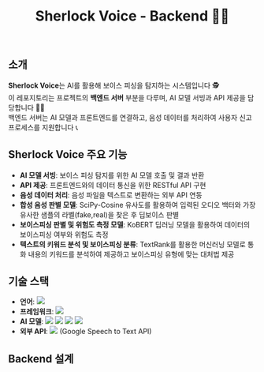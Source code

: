 <div align="center">
 
# Sherlock Voice - Backend 👩‍💻    

</div>

<br/> 

## 소개
**Sherlock Voice**는 AI를 활용해 보이스 피싱을 탐지하는 시스템입니다 🕵 <br/>
이 레포지토리는 프로젝트의 **백엔드 서버** 부분을 다루며, AI 모델 서빙과 API 제공을 담당합니다 👩‍💻 <br/>
백엔드 서버는 AI 모델과 프론트엔드를 연결하고, 음성 데이터를 처리하여 사용자 신고 프로세스를 지원합니다 📞 <br/>


## Sherlock Voice 주요 기능
- **AI 모델 서빙**: 보이스 피싱 탐지를 위한 AI 모델 호출 및 결과 반환
- **API 제공**: 프론트엔드와의 데이터 통신을 위한 RESTful API 구현
- **음성 데이터 처리**: 음성 파일을 텍스트로 변환하는 외부 API 연동
- **합성 음성 판별 모델**: SciPy-Cosine 유사도를 활용하여 입력된 오디오 백터와 가장 유사한 샘플의 라벨(fake,real)을 찾은 후 딥보이스 판별
- **보이스피싱 판별 및 위험도 측정 모델**: KoBERT 딥러닝 모델을 활용하여 데이터의 보이스피싱 여부와 위험도 측정
- **텍스트의 키워드 분석 및 보이스피싱 분류**: TextRank를 활용한 머신러닝 모델로 통화 내용의 키워드를 분석하여 제공하고 보이스피싱 유형에 맞는 대처법 제공


## 기술 스택
- **언어**: <img src="https://img.shields.io/badge/python-3776AB?style=for-the-badge&logo=python&logoColor=white">
- **프레임워크**: <img src="https://img.shields.io/badge/FastAPI-009688?style=for-the-badge&logo=FastAPI&logoColor=white">
- **AI 모델**: <img src="https://img.shields.io/badge/PyTorch-EE4C2C?style=for-the-badge&logo=PyTorch&logoColor=white"> <img src="https://img.shields.io/badge/SciPy-8CAAE6?style=for-the-badge&logo=SciPy&logoColor=white"> <img src="https://img.shields.io/badge/KoBERT-FF7102?style=for-the-badge&logoColor=white"> <img src="https://img.shields.io/badge/TextRank-8D5A9E?style=for-the-badge&logoColor=white">
- **외부 API**: <img src="https://img.shields.io/badge/Google Cloud-4285F4?style=for-the-badge&logo=Google Cloud&logoColor=white"> (Google Speech to Text API)


## Backend 설계


